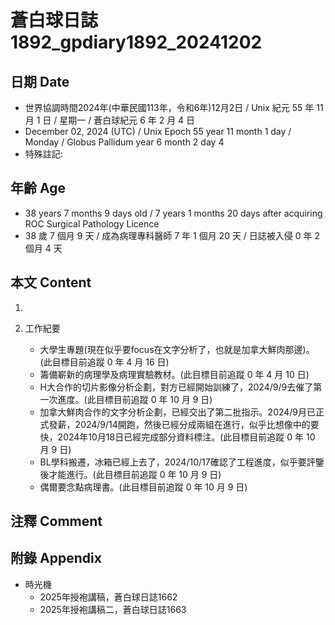 [_metadata_:encoding]: - "utf-8"
[_metadata_:language]: - "zh-Hant-TW"
[_metadata_:fileformat]: - "markdown"
[_metadata_:MIME_type]: - "text/plain"
[_metadata_:markdown_version]: - "commonmark version 0.30"
[_metadata_:markdown_spec]: - "https://spec.commonmark.org/0.30/"

# 蒼白球日誌1892_gpdiary1892_20241202 #

## 日期 Date ##

* 世界協調時間2024年(中華民國113年，令和6年)12月2日 / Unix 紀元 55 年 11 月 1 日 / 星期一 / 蒼白球紀元 6 年 2 月 4 日
* December 02, 2024 (UTC) / Unix Epoch 55 year 11 month 1 day / Monday / Globus Pallidum year 6 month 2 day 4
* 特殊註記:

## 年齡 Age ##

* 38 years 7 months 9 days old / 7 years 1 months 20 days after acquiring ROC Surgical Pathology Licence
* 38 歲 7 個月 9 天 / 成為病理專科醫師 7 年 1 個月 20 天 / 日誌被入侵 0 年 2 個月 4 天

## 本文 Content ##

1. 

2. 工作紀要

    - 大學生專題(現在似乎要focus在文字分析了，也就是加拿大鮮肉那邊)。(此目標目前追蹤 0 年 4 月 16 日)
    - 籌備嶄新的病理學及病理實驗教材。(此目標目前追蹤 0 年 4 月 10 日)
    - H大合作的切片影像分析企劃，對方已經開始訓練了，2024/9/9去催了第一次進度。(此目標目前追蹤 0 年 10 月 9 日)
    - 加拿大鮮肉合作的文字分析企劃，已經交出了第二批指示。2024/9月已正式發薪，2024/9/14開跑，然後已經分成兩組在進行，似乎比想像中的要快，2024年10月18日已經完成部分資料標注。(此目標目前追蹤 0 年 10 月 9 日)
    - BL學科搬遷，冰箱已經上去了，2024/10/17確認了工程進度，似乎要評鑒後才能進行。(此目標目前追蹤 0 年 10 月 9 日)
    - 偶爾要念點病理書。(此目標目前追蹤 0 年 10 月 9 日)

## 注釋 Comment ##


## 附錄 Appendix ##

* 時光機
    - 2025年授袍講稿，蒼白球日誌1662
    - 2025年授袍講稿二，蒼白球日誌1663
